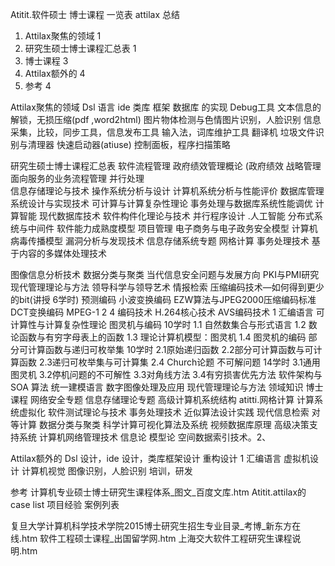 Atitit.软件硕士  博士课程 一览表 attilax 总结

1. Attilax聚焦的领域	1
2. 研究生硕士博士课程汇总表	1
3. 博士课程	3
4. Attilax额外的	4
5. 参考	4

Attilax聚焦的领域
Dsl 语言 ide 类库 框架 数据库 的实现 Debug工具
文本信息的解锁，无损压缩(pdf ,word2html)
图片物体检测与色情图片识别，人脸识别
信息采集，比较，同步工具，信息发布工具
输入法，词库维护工具  翻译机
垃圾文件识别与清理器
快速启动器(atiuse) 控制面板，程序扫描策略

研究生硕士博士课程汇总表
 软件流程管理
政府绩效管理概论 (政府绩效
战略管理
面向服务的业务流程管理
 并行处理  
信息存储理论与技术
 操作系统分析与设计 
计算机系统分析与性能评价 
数据库管理系统设计与实现技术 
可计算与计算复杂性理论
事务处理与数据库系统性能调优 
计算智能 
现代数据库技术 
 软件构件化理论与技术 
 并行程序设计
.人工智能
分布式系统与中间件
软件能力成熟度模型
项目管理
电子商务与电子政务安全模型
计算机病毒传播模型
漏洞分析与发现技术
信息存储系统专题
网格计算
事务处理技术
基于内容的多媒体处理技术

图像信息分析技术
数据分类与聚类
当代信息安全问题与发展方向
PKI与PMI研究
现代管理理论与方法
领导科学与领导艺术
情报检索
压缩编码技术—如何得到更少的bit(讲授 6学时)
预测编码
小波变换编码
EZW算法与JPEG2000压缩编码标准
DCT变换编码
MPEG-1 2 4 编码技术
H.264核心技术
AVS编码技术
1 汇编语言
可计算性与计算复杂性理论
图灵机与编码                                           10学时
1.1 自然数集合与形式语言
1.2 数论函数与有穷字母表上的函数
1.3 理论计算机模型：图灵机
1.4 图灵机的编码
部分可计算函数与递归可枚举集                            10学时
2.1原始递归函数
2.2部分可计算函数与可计算函数
2.3递归可枚举集与可计算集
2.4	Church论题
不可解问题                                              14学时
3.1通用图灵机
3.2停机问题的不可解性
3.3对角线方法
3.4有穷损害优先方法
软件架构与SOA
算法
统一建模语言
数字图像处理及应用
现代管理理论与方法
领域知识
博士课程
网络安全专题
信息存储理论专题
高级计算机系统结构
atitti.网格计算 
计算系统虚拟化
软件测试理论与技术
事务处理技术
近似算法设计实践
现代信息检索
对等计算
数据分类与聚类
科学计算可视化算法及系统 视频数据库原理 高级决策支持系统 计算机网络管理技术 信息论 模型论
空间数据索引技术。2、


Attilax额外的
Dsl  设计，ide 设计，类库框架设计
重构设计
1 汇编语言   虚拟机设计
计算机视觉 图像识别，人脸识别
培训，研发


参考
计算机专业硕士博士研究生课程体系_图文_百度文库.htm
Atitit.attilax的 case list 项目经验 案例列表  

复旦大学计算机科学技术学院2015博士研究生招生专业目录_考博_新东方在线.htm
软件工程硕士课程_出国留学网.htm
上海交大软件工程研究生课程说明.htm

